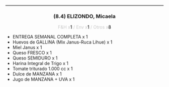 <hr style='border:1px solid rgb(200,200,200)'>
<div style='page-break-inside: avoid'>

<div style='text-align:center'>

<h3> (8.4) ELIZONDO, <span class='grey'>Micaela</span></h3>

<p  style='color:rgb(200,200,200)'>F&H x<span  style='color:black'>1</span> / Env x<span  style='color:black'>1</span> / Otros x<span  style='color:black'>8</span></p>
</div>

<ul>
<li class='li-horizontal'> ENTREGA SEMANAL COMPLETA x 1</li>
<li class='li-horizontal'> Huevos de GALLINA (Mix Janus-Ruca Lihue) x 1</li>
<li class='li-horizontal'> Miel Janus x 1</li>
<li class='li-horizontal'> Queso FRESCO x 1</li>
<li class='li-horizontal'> Queso SEMIDURO x 1</li>
<li class='li-horizontal'> Harina Integral de Trigo x 1</li>
<li class='li-horizontal'> Tomate triturado 1.000 cc x 1</li>
<li class='li-horizontal'> Dulce de MANZANA x 1</li>
<li class='li-horizontal'> Jugo de MANZANA + UVA x 1</li>
</ul>
</div>

